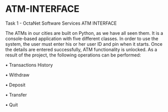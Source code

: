 # ATM-INTERFACE
Task 1 - OctaNet Software Services
ATM INTERFACE

The ATMs in our cities are built on Python, as we have all seen them. It is a console-based application with five different classes. In order to use the system, the user must enter his or her user ID and pin when it starts. Once the details are entered successfully, ATM functionality is unlocked. As a result of the project, the following operations can be performed:

• Transactions History

• Withdraw

•  Deposit

• Transfer

• Quit
